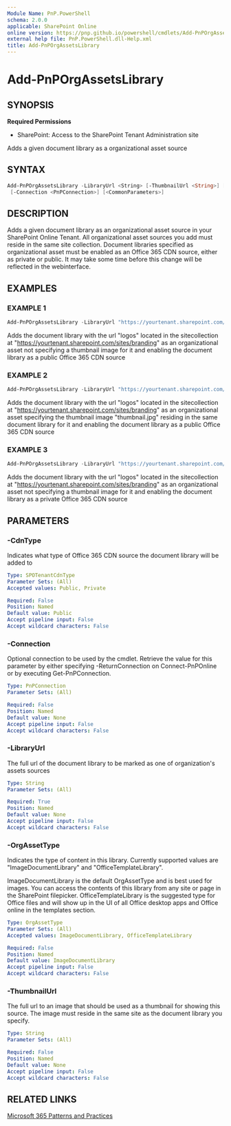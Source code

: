 ```yaml
---
Module Name: PnP.PowerShell
schema: 2.0.0
applicable: SharePoint Online
online version: https://pnp.github.io/powershell/cmdlets/Add-PnPOrgAssetsLibrary.html
external help file: PnP.PowerShell.dll-Help.xml
title: Add-PnPOrgAssetsLibrary
---
```

  
# Add-PnPOrgAssetsLibrary

## SYNOPSIS

**Required Permissions**

* SharePoint: Access to the SharePoint Tenant Administration site

Adds a given document library as a organizational asset source

## SYNTAX

```powershell
Add-PnPOrgAssetsLibrary -LibraryUrl <String> [-ThumbnailUrl <String>] [-CdnType <SPOTenantCdnType>] [-OrgAssetType <OrgAssetType>]
 [-Connection <PnPConnection>] [<CommonParameters>]
```

## DESCRIPTION
Adds a given document library as an organizational asset source in your SharePoint Online Tenant. All organizational asset sources you add must reside in the same site collection. Document libraries specified as organizational asset must be enabled as an Office 365 CDN source, either as private or public. It may take some time before this change will be reflected in the webinterface.

## EXAMPLES

### EXAMPLE 1
```powershell
Add-PnPOrgAssetsLibrary -LibraryUrl "https://yourtenant.sharepoint.com/sites/branding/logos"
```

Adds the document library with the url "logos" located in the sitecollection at "https://yourtenant.sharepoint.com/sites/branding" as an organizational asset not specifying a thumbnail image for it and enabling the document library as a public Office 365 CDN source

### EXAMPLE 2
```powershell
Add-PnPOrgAssetsLibrary -LibraryUrl "https://yourtenant.sharepoint.com/sites/branding/logos" -ThumbnailUrl "https://yourtenant.sharepoint.com/sites/branding/logos/thumbnail.jpg"
```

Adds the document library with the url "logos" located in the sitecollection at "https://yourtenant.sharepoint.com/sites/branding" as an organizational asset specifying the thumbnail image "thumbnail.jpg" residing in the same document library for it and enabling the document library as a public Office 365 CDN source

### EXAMPLE 3
```powershell
Add-PnPOrgAssetsLibrary -LibraryUrl "https://yourtenant.sharepoint.com/sites/branding/logos" -CdnType Private
```

Adds the document library with the url "logos" located in the sitecollection at "https://yourtenant.sharepoint.com/sites/branding" as an organizational asset not specifying a thumbnail image for it and enabling the document library as a private Office 365 CDN source

## PARAMETERS

### -CdnType
Indicates what type of Office 365 CDN source the document library will be added to

```yaml
Type: SPOTenantCdnType
Parameter Sets: (All)
Accepted values: Public, Private

Required: False
Position: Named
Default value: Public
Accept pipeline input: False
Accept wildcard characters: False
```

### -Connection
Optional connection to be used by the cmdlet. Retrieve the value for this parameter by either specifying -ReturnConnection on Connect-PnPOnline or by executing Get-PnPConnection.

```yaml
Type: PnPConnection
Parameter Sets: (All)

Required: False
Position: Named
Default value: None
Accept pipeline input: False
Accept wildcard characters: False
```

### -LibraryUrl
The full url of the document library to be marked as one of organization's assets sources

```yaml
Type: String
Parameter Sets: (All)

Required: True
Position: Named
Default value: None
Accept pipeline input: False
Accept wildcard characters: False
```

### -OrgAssetType
Indicates the type of content in this library. Currently supported values are "ImageDocumentLibrary" and "OfficeTemplateLibrary".

ImageDocumentLibrary is the default OrgAssetType and is best used for images. You can access the contents of this library from any site or page in the SharePoint filepicker. OfficeTemplateLibrary is the suggested type for Office files and will show up in the UI of all Office desktop apps and Office online in the templates section.

```yaml
Type: OrgAssetType
Parameter Sets: (All)
Accepted values: ImageDocumentLibrary, OfficeTemplateLibrary

Required: False
Position: Named
Default value: ImageDocumentLibrary
Accept pipeline input: False
Accept wildcard characters: False
```

### -ThumbnailUrl
The full url to an image that should be used as a thumbnail for showing this source. The image must reside in the same site as the document library you specify.

```yaml
Type: String
Parameter Sets: (All)

Required: False
Position: Named
Default value: None
Accept pipeline input: False
Accept wildcard characters: False
```

## RELATED LINKS

[Microsoft 365 Patterns and Practices](https://aka.ms/m365pnp)


